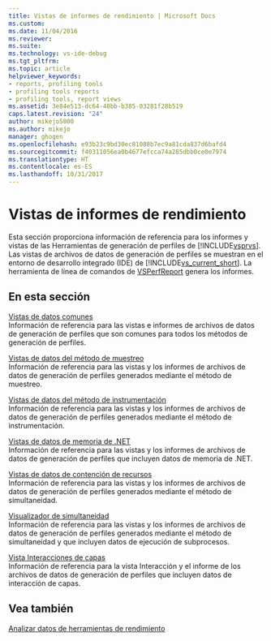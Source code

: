 ```yaml
---
title: Vistas de informes de rendimiento | Microsoft Docs
ms.custom: 
ms.date: 11/04/2016
ms.reviewer: 
ms.suite: 
ms.technology: vs-ide-debug
ms.tgt_pltfrm: 
ms.topic: article
helpviewer_keywords:
- reports, profiling tools
- profiling tools reports
- profiling tools, report views
ms.assetid: 3e84e513-dc64-40bb-b385-03281f28b519
caps.latest.revision: "24"
author: mikejo5000
ms.author: mikejo
manager: ghogen
ms.openlocfilehash: e93b23c9bd30ec81088b7ec9a81cda837d6bafd4
ms.sourcegitcommit: f40311056ea0b4677efcca74a285dbb0ce0e7974
ms.translationtype: HT
ms.contentlocale: es-ES
ms.lasthandoff: 10/31/2017
---
```

# <a name="performance-report-views"></a>Vistas de informes de rendimiento
Esta sección proporciona información de referencia para los informes y vistas de las Herramientas de generación de perfiles de [!INCLUDE[vsprvs](../code-quality/includes/vsprvs_md.md)]. Las vistas de archivos de datos de generación de perfiles se muestran en el entorno de desarrollo integrado (IDE) de [!INCLUDE[vs_current_short](../code-quality/includes/vs_current_short_md.md)]. La herramienta de línea de comandos de [VSPerfReport](../profiling/vsperfreport.md) genera los informes.  
  
## <a name="in-this-section"></a>En esta sección  
 [Vistas de datos comunes](../profiling/common-data-views.md)  
 Información de referencia para las vistas e informes de archivos de datos de generación de perfiles que son comunes para todos los métodos de generación de perfiles.  
  
 [Vistas de datos del método de muestreo](../profiling/profiler-sampling-method-data-views.md)  
 Información de referencia para las vistas y los informes de archivos de datos de generación de perfiles generados mediante el método de muestreo.  
  
 [Vistas de datos del método de instrumentación](../profiling/instrumentation-method-data-views.md)  
 Información de referencia para las vistas y los informes de archivos de datos de generación de perfiles generados mediante el método de instrumentación.  
  
 [Vistas de datos de memoria de .NET](../profiling/dotnet-memory-data-views.md)  
 Información de referencia para las vistas y los informes de archivos de datos de generación de perfiles que incluyen datos de memoria de .NET.  
  
 [Vistas de datos de contención de recursos](../profiling/resource-contention-data-views.md)  
 Información de referencia para las vistas y los informes de archivos de datos de generación de perfiles generados mediante el método de simultaneidad.  
  
 [Visualizador de simultaneidad](../profiling/concurrency-visualizer.md)  
 Información de referencia para las vistas y los informes de archivos de datos de generación de perfiles generados mediante el método de simultaneidad y que incluyen datos de ejecución de subprocesos.  
  
 [Vista Interacciones de capas](../profiling/tier-interactions-view.md)  
 Información de referencia para la vista Interacción y el informe de los archivos de datos de generación de perfiles que incluyen datos de interacción de capas.  
  
## <a name="see-also"></a>Vea también  
 [Analizar datos de herramientas de rendimiento](../profiling/analyzing-performance-tools-data.md)